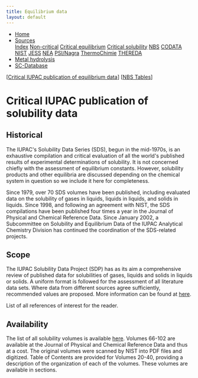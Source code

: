 ```yaml
---
title: Equilibrium data
layout: default
---
```

<ul>
  <li><a href="/">Home</a></li>
  <li class="dropdown">
    <a href="javascript:void(0)" class="dropbtn">Sources</a>
    <div class="dropdown-content">
      <a href="sources.html">Index</a>
      <a href="noncritical.html">Non-critical</a>
      <a href="critical-equilibrium.html">Critical equilibrium</a>
      <a class="active" href="critical-solubility.html">Critical solubility</a>
      <a href="NBS.html">NBS</a>
      <a href="CODATA.html">CODATA</a>
      <a href="NIST.html">NIST</a>
      <a href="JESS.html">JESS</a>
      <a href="NEA.html">NEA</a>
      <a href="PSI.html">PSI/Nagra</a>
      <a href="thermochimie.html">ThermoChimie</a>
      <a href="THEREDA.html">THEREDA</a>
    </div>
  </li>
  <li><a href="/cost-nectar.html">Metal hydrolysis</a></li>
  <li><a href="/sc-database.html">SC-Database</a></li>
</ul>


[[Critical IUPAC publication of equilibrium data](/critical-equilibrium.html)] [[NBS Tables](/NBS.html)]

# Critical IUPAC publication of solubility data

## Historical

The IUPAC's Solubility Data Series (SDS), begun in the mid-1970s, is an exhaustive compilation and critical evaluation of all the world's published results of experimental determinations of solubility. It is not concerned chiefly with the assessment of equilibrium constants. However, solubility products and other equilibria are discussed depending on the chemical system in question so we include it here for completeness.

Since 1979, over 70 SDS volumes have been published, including evaluated data on the solubility of gases in liquids, liquids in liquids, and solids in liquids. Since 1998, and following an agreement with NIST, the SDS compilations have been published four times a year in the Journal of Physical and Chemical Reference Data. Since January 2002, a Subcommittee on Solubility and Equilibrium Data of the IUPAC Analytical Chemistry Division has continued the coordination of the SDS-related projects.

## Scope

The IUPAC Solubility Data Project (SDP) has as its aim a comprehensive review of published data for solubilities of gases, liquids and solids in liquids or solids. A uniform format is followed for the assessment of all literature data sets. Where data from different sources agree sufficiently, recommended values are proposed. More information can be found at <a  href="https://srdata.nist.gov/solubility/intro.aspx" target="_blank" rel="noopener">here</a>.

List of all references of interest for the reader.

## Availability

The list of all solubility volumes is available <a  href="https://srdata.nist.gov/solubility/IUPAC/iupac.aspx" target="_blank" rel="noopener">here</a>. Volumes 66-102 are available at the Journal of Physical and Chemical Reference Data and thus at a cost. The original volumes were scanned by NIST into PDF files and digitized. Table of Contents are provided for Volumes 20-40, providing a description of the organization of each of the volumes. These volumes are available in sections. 
